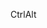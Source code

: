 <span class="hotkeybg" style="white-space: nowrap;" title="Ctrl + Alt + {{{1}}}"><span class="hotkey">Ctrl</span><span class="hotkey">Alt</span>
<span class="hotkey"></span></span>
